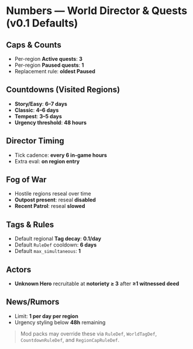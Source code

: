 # Numbers — World Director & Quests (v0.1 Defaults)

## Caps & Counts
- Per-region **Active quests**: **3**
- Per-region **Paused quests**: **1**
- Replacement rule: **oldest Paused**

## Countdowns (Visited Regions)
- **Story/Easy**: **6–7 days**
- **Classic**: **4–6 days**
- **Tempest**: **3–5 days**
- **Urgency threshold**: **48 hours**

## Director Timing
- Tick cadence: **every 6 in-game hours**
- Extra eval: **on region entry**

## Fog of War
- Hostile regions reseal over time
- **Outpost present**: reseal **disabled**
- **Recent Patrol**: reseal **slowed**

## Tags & Rules
- Default regional **Tag decay**: **0.1/day**
- Default `RuleDef` cooldown: **6 days**
- Default `max_simultaneous`: **1**

## Actors
- **Unknown Hero** recruitable at **notoriety ≥ 3** after **≥1 witnessed deed**

## News/Rumors
- Limit: **1 per day per region**
- Urgency styling below **48h** remaining

> Mod packs may override these via `RuleDef`, `WorldTagDef`, `CountdownRuleDef`, and `RegionCapRuleDef`.

